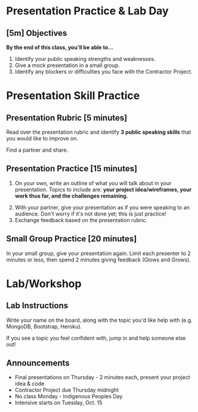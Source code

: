 
<!-- .slide: class="header" -->

# Presentation Practice & Lab Day


<!-- > -->

## [**5m**] Objectives

**By the end of this class, you'll be able to...**

1. Identify your public speaking strengths and weaknesses.
1. Give a mock presentation in a small group.
1. Identify any blockers or difficulties you face with the Contractor Project.

<!-- > -->

# Presentation Skill Practice

<!-- v -->

## Presentation Rubric [5 minutes]

Read over the presentation rubric and identify **3 public speaking skills** that you would like to improve on.

Find a partner and share.

<!-- v -->

## Presentation Practice [15 minutes]

<ol><li>

On your own, write an outline of what you will talk about in your presentation. Topics to include are: **your project idea/wireframes, your work thus far, and the challenges remaining.**

</li>
<!-- .element: class="fragment" -->

<li>
With your partner, give your presentation as if you were speaking to an audience. Don't worry if it's not done yet; this is just practice!
</li>
<!-- .element: class="fragment" -->

<li>
Exchange feedback based on the presentation rubric.
</li>
<!-- .element: class="fragment" -->
</ol>

<!-- v -->

## Small Group Practice [20 minutes]

In your small group, give your presentation again. Limit each presenter to 2 minutes or less, then spend 2 minutes giving feedback (Glows and Grows).

<!-- > -->

# Lab/Workshop

<!-- v -->

## Lab Instructions

Write your name on the board, along with the topic you'd like help with (e.g. MongoDB, Bootstrap, Heroku).

If you see a topic you feel confident with, jump in and help someone else out!

<!-- > -->

## Announcements

- Final presentations on Thursday - 2 minutes each, present your project idea & code
- Contractor Project due Thursday midnight
- No class Monday - Indigenous Peoples Day
- Intensive starts on Tuesday, Oct. 15